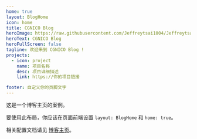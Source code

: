 ```yaml
---
home: true
layout: BlogHome
icon: home
title: CGNICO Blog
heroImage: https://raw.githubusercontent.com/Jeffreytsai1004/Jeffreytsai1004.github.io/gh-pages/assets/images/default.jpg
heroText: CGNICO Blog
heroFullScreen: false
tagline: 欢迎来到 CGNICO Blog !
projects:
  - icon: project
    name: 项目名称
    desc: 项目详细描述
    link: https://你的项目链接

footer: 自定义你的页脚文字
---
```


这是一个博客主页的案例。

要使用此布局，你应该在页面前端设置 `layout: BlogHome` 和 `home: true`。

相关配置文档请见 [博客主页](https://theme-hope.vuejs.press/zh/guide/blog/home/)。

